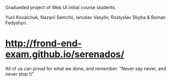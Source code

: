 Gradueded project of Web UI initial course students.

Yurii Kovalchuk, Nazarii Semchii, Iaroslav Vasyliv, Rostyslav Skyba & Roman Fedyshyn.

# http://frond-end-exam.github.io/serenados/


All of us can proud for what we done, and remember: "Never say never, and never stop !)"

